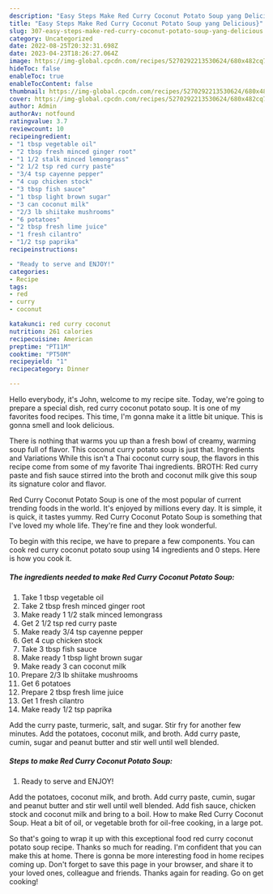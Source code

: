 ```yaml
---
description: "Easy Steps Make Red Curry Coconut Potato Soup yang Delicious}"
title: "Easy Steps Make Red Curry Coconut Potato Soup yang Delicious}"
slug: 307-easy-steps-make-red-curry-coconut-potato-soup-yang-delicious
category: Uncategorized
date: 2022-08-25T20:32:31.698Z
date: 2023-04-23T18:26:27.064Z
image: https://img-global.cpcdn.com/recipes/5270292213530624/680x482cq70/red-curry-coconut-potato-soup-recipe-main-photo.jpg
hideToc: false
enableToc: true
enableTocContent: false
thumbnail: https://img-global.cpcdn.com/recipes/5270292213530624/680x482cq70/red-curry-coconut-potato-soup-recipe-main-photo.jpg
cover: https://img-global.cpcdn.com/recipes/5270292213530624/680x482cq70/red-curry-coconut-potato-soup-recipe-main-photo.jpg
author: Admin
authorAv: notfound
ratingvalue: 3.7
reviewcount: 10
recipeingredient:
- "1 tbsp vegetable oil"
- "2 tbsp fresh minced ginger root"
- "1 1/2 stalk minced lemongrass"
- "2 1/2 tsp red curry paste"
- "3/4 tsp cayenne pepper"
- "4 cup chicken stock"
- "3 tbsp fish sauce"
- "1 tbsp light brown sugar"
- "3 can coconut milk"
- "2/3 lb shiitake mushrooms"
- "6 potatoes"
- "2 tbsp fresh lime juice"
- "1 fresh cilantro"
- "1/2 tsp paprika"
recipeinstructions:

- "Ready to serve and ENJOY!"
categories:
- Recipe
tags:
- red
- curry
- coconut

katakunci: red curry coconut 
nutrition: 261 calories
recipecuisine: American
preptime: "PT11M"
cooktime: "PT50M"
recipeyield: "1"
recipecategory: Dinner

---
```



Hello everybody, it's John, welcome to my recipe site. Today, we're going to prepare a special dish, red curry coconut potato soup. It is one of my favorites food recipes. This time, I'm gonna make it a little bit unique. This is gonna smell and look delicious.

There is nothing that warms you up than a fresh bowl of creamy, warming soup full of flavor. This coconut curry potato soup is just that. Ingredients and Variations While this isn&#39;t a Thai coconut curry soup, the flavors in this recipe come from some of my favorite Thai ingredients. BROTH: Red curry paste and fish sauce stirred into the broth and coconut milk give this soup its signature color and flavor.

Red Curry Coconut Potato Soup is one of the most popular of current trending foods in the world. It's enjoyed by millions every day. It is simple, it is quick, it tastes yummy. Red Curry Coconut Potato Soup is something that I've loved my whole life. They're fine and they look wonderful.


To begin with this recipe, we have to prepare a few components. You can cook red curry coconut potato soup using 14 ingredients and 0 steps. Here is how you cook it.

<!--inarticleads1-->

##### The ingredients needed to make Red Curry Coconut Potato Soup:

1. Take 1 tbsp vegetable oil
1. Take 2 tbsp fresh minced ginger root
1. Make ready 1 1/2 stalk minced lemongrass
1. Get 2 1/2 tsp red curry paste
1. Make ready 3/4 tsp cayenne pepper
1. Get 4 cup chicken stock
1. Take 3 tbsp fish sauce
1. Make ready 1 tbsp light brown sugar
1. Make ready 3 can coconut milk
1. Prepare 2/3 lb shiitake mushrooms
1. Get 6 potatoes
1. Prepare 2 tbsp fresh lime juice
1. Get 1 fresh cilantro
1. Make ready 1/2 tsp paprika


Add the curry paste, turmeric, salt, and sugar. Stir fry for another few minutes. Add the potatoes, coconut milk, and broth. Add curry paste, cumin, sugar and peanut butter and stir well until well blended. 

<!--inarticleads2-->

##### Steps to make Red Curry Coconut Potato Soup:


1. Ready to serve and ENJOY!

Add the potatoes, coconut milk, and broth. Add curry paste, cumin, sugar and peanut butter and stir well until well blended. Add fish sauce, chicken stock and coconut milk and bring to a boil. How to make Red Curry Coconut Soup. Heat a bit of oil, or vegetable broth for oil-free cooking, in a large pot. 

So that's going to wrap it up with this exceptional food red curry coconut potato soup recipe. Thanks so much for reading. I'm confident that you can make this at home. There is gonna be more interesting food in home recipes coming up. Don't forget to save this page in your browser, and share it to your loved ones, colleague and friends. Thanks again for reading. Go on get cooking!
